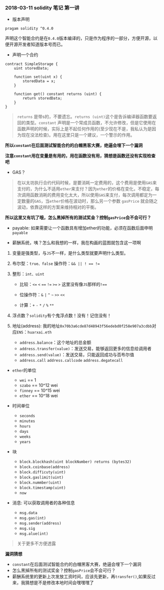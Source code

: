 ### 2018-03-11 solidity 笔记  第一讲


+ 版本声明

```
pragam solidity ^0.4.0
```

声明这个智能合约是在`0.4.0`版本编译的，只是作为程序的一部分，方便开源，以便开源开发者知道版本号而已。

+ 声明一个合约

```
contract SimpleStorage {
    uint storedData;

    function set(uint x) {
        storedData = x;
    }

    function get() constant returns (uint) {
        return storedData;
    }
}
```

> `returns` 是带s的，不要遗忘。`returns (uint)`这个是告诉编译器函数要返回的类型。`constant` 声明是一个常成员函数，不允许修改，但是它使用在函数声明的时候，实际上是不起任何作用的(至少现在不是，我私认为是因为现在没法检查)。用在这里只是一个建议，一个警示的作用。

**所以`constant`在后面测试智能合约的白帽黑客大赛，绝逼会埋下一个漏洞**

**注意`constant`用在变量是有用的，用在函数没有用，猜想是函数还没有实现检查吧**

+ GAS？

> 在以太坊执行合约代码时候，是要消耗一定费用的，这个费用是使用`GAS`来支付的，为什么不适用`ether`来支付？因为`ether`的价格在变化，不稳定，每次调用函数消耗的费用变化太大，所以使用`GAS`来支付，每次调用都定为一定数量的`GAS`，当`ether`价格在波动时，那么另一个参数 `gasPrice` 就会随之波动，依靠这样的方案来维持相对的平衡。

**所以这里又有坑了哦，怎么黑掉所有的测试奖金？控制`gasPrice`会不会可行？**

+ payable: 如果需要让一个函数具有增加ether的功能，必须在函数后面申明 `payable`

+ 薪酬系统，咦？怎么和我想的一样，我在构画的蓝图就包含这一项啊

1. 变量是强类型，与`JS`不一样，是什么类型就要声明什么类型。

2. 布尔型：`true、false` 操作符：`&& || ! == !=`

3. 整形：`int、uint`
	
	* 比较：`<=` `<` `==` `!=` `>=` `>` 这里没有像`JS`那样的`!==`
	
	* 位操作符：`&` `|` `^` `~` `>>` `<<`
	
	* 计算：`+` `-` `*` `/` `%` `**`
	
4. 浮点数？`solidity`有个鬼浮点数！没有！记住没有！

5. 地址(address): 我的地址`0x70b3a6cde87d48943f56edebd0f258e907a3cdbb`对应`ENS`：`huarxai.eth`
	
	* `address.balance`：这个地址的总金额
	* `address.transfer(value)`：发送交易，能够返回更多的信息给调用者
	* `address.send(value)`：发送交易，只能返回成功与否布尔值
	* `address.call` `address.callcode` `address.degatecall`

+ `ether`的单位
	* `wei`  == 1
	* `szabo` == 10^12 wei
	* `finney` == 10^15 wei
	* `ether` == 10^18 wei

+ 时间单位
	* `seconds`
	* `minutes`
	* `hours`
	* `days`
	* `weeks`
	* `years`
	
+ 块
	* `block.blockhash(uint blockNumber) returns (bytes32)`
	* `block.coinbase(address)`
	* `block.difficuty(uint)`
	* `block.gaslimit(uint)`
	* `block.nummber(uint)`
	* `block.timestamp(uint)`
	* `now`

+ 消息: 可以获取调用者的各种信息
	* `msg.data`
	* `msg.gas(int)`
	* `msg.sender(address)`
	* `msg.sig`
	* `msg.alue(int)`

> 关于更多不方便透露


	
**漏洞猜想**

+ `constant`在后面测试智能合约的白帽黑客大赛，绝逼会埋下一个漏洞
+ 怎么黑掉所有的测试奖金？控制`gasPrice`会不会可行？
+ 薪酬系统里的更新上次发放工资时间，应该先更新，再`transfer()`,如果反过来，我猜想是不是修改本地时间会嘿嘿嘿了
